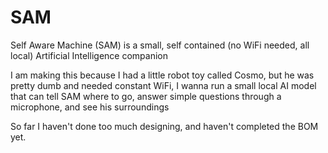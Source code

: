 # SAM
Self Aware Machine (SAM) is a small, self contained (no WiFi needed, all local) Artificial Intelligence companion


I am making this because I had a little robot toy called Cosmo, but he was pretty dumb and needed constant WiFi, I wanna run a small local AI model that can tell SAM where to go, answer simple questions through a microphone, and see his surroundings

So far I haven't done too much designing, and haven't completed the BOM yet.
